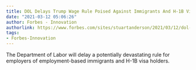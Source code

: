 ```yaml
---
title: DOL Delays Trump Wage Rule Poised Against Immigrants And H-1B Visas
date: "2021-03-12 05:06:26"
author: Forbes - Innovation
authorlink: https://www.forbes.com/sites/stuartanderson/2021/03/12/dol-delays-trump-wage-rule-poised-against-immigrants-and-h-1b-visas/
tags:
- Forbes-Innovation
---
```

The Department of Labor will delay a potentially devastating rule for employers of employment-based immigrants and H-1B visa holders.